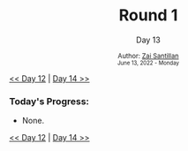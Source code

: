 <div align="center">
  <h1>Round 1</h1>
  <p>Day 13</p>

  <sub>
    Author: <a href="https://github.com/plskz" target="_blank">Zai Santillan</a>
    <br>
    <small>June 13, 2022 - Monday</small>
  </sub>
</div>

[<< Day 12](day012.md) | [Day 14 >>](day014.md)

### Today's Progress:

- None.

[<< Day 12](day012.md) | [Day 14 >>](day014.md)
